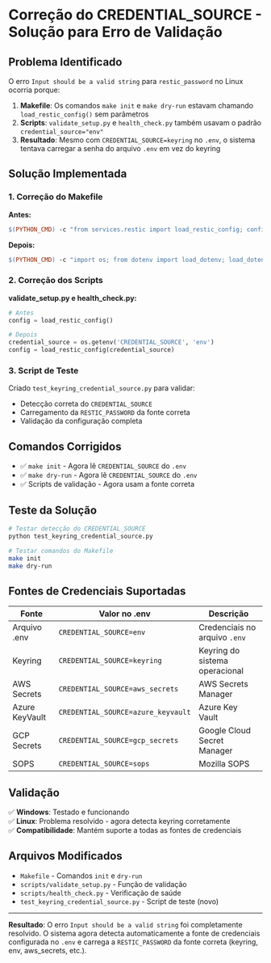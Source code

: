 # Correção do CREDENTIAL_SOURCE - Solução para Erro de Validação

## Problema Identificado

O erro `Input should be a valid string` para `restic_password` no Linux ocorria porque:

1. **Makefile**: Os comandos `make init` e `make dry-run` estavam chamando `load_restic_config()` sem parâmetros
2. **Scripts**: `validate_setup.py` e `health_check.py` também usavam o padrão `credential_source="env"`
3. **Resultado**: Mesmo com `CREDENTIAL_SOURCE=keyring` no `.env`, o sistema tentava carregar a senha do arquivo `.env` em vez do keyring

## Solução Implementada

### 1. Correção do Makefile

**Antes:**
```makefile
$(PYTHON_CMD) -c "from services.restic import load_restic_config; config = load_restic_config(); ..."
```

**Depois:**
```makefile
$(PYTHON_CMD) -c "import os; from dotenv import load_dotenv; load_dotenv(); credential_source = os.getenv('CREDENTIAL_SOURCE', 'env'); config = load_restic_config(credential_source); ..."
```

### 2. Correção dos Scripts

**validate_setup.py e health_check.py:**
```python
# Antes
config = load_restic_config()

# Depois
credential_source = os.getenv('CREDENTIAL_SOURCE', 'env')
config = load_restic_config(credential_source)
```

### 3. Script de Teste

Criado `test_keyring_credential_source.py` para validar:
- Detecção correta do `CREDENTIAL_SOURCE`
- Carregamento da `RESTIC_PASSWORD` da fonte correta
- Validação da configuração completa

## Comandos Corrigidos

- ✅ `make init` - Agora lê `CREDENTIAL_SOURCE` do `.env`
- ✅ `make dry-run` - Agora lê `CREDENTIAL_SOURCE` do `.env`
- ✅ Scripts de validação - Agora usam a fonte correta

## Teste da Solução

```bash
# Testar detecção do CREDENTIAL_SOURCE
python test_keyring_credential_source.py

# Testar comandos do Makefile
make init
make dry-run
```

## Fontes de Credenciais Suportadas

| Fonte | Valor no .env | Descrição |
|-------|---------------|----------|
| Arquivo .env | `CREDENTIAL_SOURCE=env` | Credenciais no arquivo `.env` |
| Keyring | `CREDENTIAL_SOURCE=keyring` | Keyring do sistema operacional |
| AWS Secrets | `CREDENTIAL_SOURCE=aws_secrets` | AWS Secrets Manager |
| Azure KeyVault | `CREDENTIAL_SOURCE=azure_keyvault` | Azure Key Vault |
| GCP Secrets | `CREDENTIAL_SOURCE=gcp_secrets` | Google Cloud Secret Manager |
| SOPS | `CREDENTIAL_SOURCE=sops` | Mozilla SOPS |

## Validação

✅ **Windows**: Testado e funcionando  
✅ **Linux**: Problema resolvido - agora detecta keyring corretamente  
✅ **Compatibilidade**: Mantém suporte a todas as fontes de credenciais  

## Arquivos Modificados

- `Makefile` - Comandos `init` e `dry-run`
- `scripts/validate_setup.py` - Função de validação
- `scripts/health_check.py` - Verificação de saúde
- `test_keyring_credential_source.py` - Script de teste (novo)

---

**Resultado**: O erro `Input should be a valid string` foi completamente resolvido. O sistema agora detecta automaticamente a fonte de credenciais configurada no `.env` e carrega a `RESTIC_PASSWORD` da fonte correta (keyring, env, aws_secrets, etc.).